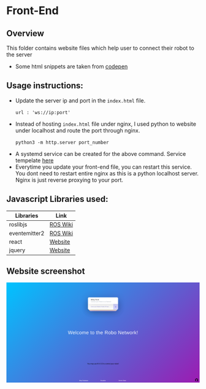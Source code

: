# Front-End

## Overview
This folder contains website files which help user to connect their robot to the server

- Some html snippets are taken from [codepen](https://codepen.io/rkpasia/pen/LNEQod)

## Usage instructions:
- Update the server ip and port in the `index.html` file.
    ```
    url : 'ws://ip:port'
    ```
- Instead of hosting `index.html` file under nginx, I used python to website under localhost and route the port through nginx.
    ```
    python3 -m http.server port_number
    ```
- A systemd service can be created for the above command. Service tempelate [here](https://github.com/whomihirpatel/4G-Networked_Robots/blob/master/website_front_end/web_service_sample.txt)
- Everytime you update your front-end file, you can restart this service. You dont need to restart entire nginx as this is a python localhost server. Nginx is just reverse proxying to your port.

## Javascript Libraries used:
Libraries | Link
------------ | -------------
roslibjs | [ROS Wiki](http://wiki.ros.org/roslibjs)
eventemitter2 |[ROS Wiki](http://wiki.ros.org/roslibjs)
react |[Website](https://reactjs.org/)
jquery |[Website](https://jquery.com/)

## Website screenshot
![Screenshot_20210612_131427](Screenshot_20210612_131427.png)